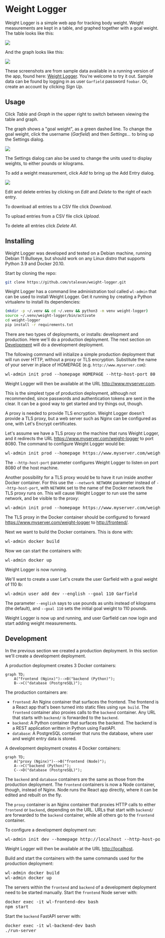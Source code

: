 Weight Logger
===

Weight Logger is a simple web app for tracking body weight. Weight measurements
are kept in a table, and graphed together with a goal weight. The table looks
like this:

<img src="https://user-images.githubusercontent.com/2266363/204881934-a3758603-82fe-4229-90c3-f126260a1e7a.png" />

And the graph looks like this:

<img src="https://user-images.githubusercontent.com/2266363/204883586-71594c5e-881a-49b8-950c-09863ad0ba19.png" />

These screenshots are from sample data available in a running version of the
app, found here: [Weight Logger](https://www.alexan.org/weight-logger/). You're
welcome to try it out. Sample data can be found by logging in as user
`Garfield` password `foobar`.  Or, create an account by clicking _Sign Up_.

Usage
---

Click _Table_ and _Graph_ in the upper right to switch between viewing the
table and graph.

The graph shows a "goal weight", as a green dashed line. To change the goal
weight, click the username (_Garfield_) and then _Settings..._ to bring up the 
Settings dialog.

<img src="https://user-images.githubusercontent.com/2266363/204884149-3432d8b5-08b0-4299-a66f-90e59889ddc8.png" />

The Settings dialog can also be used to change the units used to display
weights, to either pounds or kilograms.

To add a weight measurement, click _Add_ to bring up the Add Entry dialog.

<img src="https://user-images.githubusercontent.com/2266363/204884259-3dc8beb8-f3d1-4db6-b26a-023aca835c6e.png" />

Edit and delete entries by clicking on _Edit_ and _Delete_ to the right of each entry.

To download all entries to a CSV file click _Download_.

To upload entries from a CSV file click _Upload_.

To delete all entries click _Delete All_.

Installing
---

Weight Logger was developed and tested on a Debian machine, running Debian 11
Bullseye, but should work on any Linux distro that supports Python 3.9 and
Docker 20.10.

Start by cloning the repo:

```sh
git clone https://github.com/stalexan/weight-logger.git
```

Weight Logger has a command line administration tool called `wl-admin` that can
be used to install Weight Logger. Get it running by creating a Python
virtualenv to install its dependencies:

```sh
(mkdir -p ~/.venv && cd ~/.venv && python3 -m venv weight-logger)
source ~/.venv/weight-logger/bin/activate
cd weight-logger
pip install -r requirements.txt
```

There are two types of deployments, or installs: development and production.
Here we'll do a production deployment. The next section on
[Development](#development) will do a development deployment.

The following command will initialize a simple production deployment that will
run over HTTP, without a proxy or TLS encryption. Substitute the name of your
server in place of HOMEPAGE (e.g. `http://www.myserver.com`):

<pre>
wl-admin init prod --homepage HOMEPAGE --http-host-port 80
</pre>

Weight Logger will then be available at the URL <http://www.myserver.com>. 

This is the simplest type of production deployment, although not recommended,
since passwords and authentication tokens are sent in the clear. It can be
a good way to get started and try things out, though.

A proxy is needed to provide TLS encryption. Weight Logger doesn't provide
a TLS proxy, but a web server such as Nginx can be configured as one, with
Let's Encrypt certificates.

Let's assume we have a TLS proxy on the machine that runs Weight Logger, and
it redirects the URL <https://www.myserver.com/weight-logger> to port 8080.
The command to configure Weight Logger would be:

<pre>
wl-admin init prod --homepage https://www.myserver.com/weight-logger --http-host-port 8080
</pre>

The `--http-host-port` parameter configures Weight Logger to listen on port
8080 of the host machine.

Another possibility for a TLS proxy would be to have it run inside another
Docker container.  For this use the `--network NETWORK` parameter instead of
`--http-host-port`, with `NETWORK` set to the name of the Docker network the
TLS proxy runs on. This will cause Weight Logger to run use the same network,
and be visible to the proxy:

<pre>
wl-admin init prod --homepage https://www.myserver.com/weight-logger --network NETWORK
</pre>

The TLS proxy in the Docker container should be configured to forward
<https://www.myserver.com/weight-logger> to <http://frontend/>.

Next we want to build the Docker containers. This is done with:

<pre>
wl-admin docker build
</pre>

Now we can start the containers with:

<pre>
wl-admin docker up
</pre>

Weight Logger is now running.

We'll want to create a user Let's create the user Garfield with a goal weight
of 110 lb:

<pre>
wl-admin user add dev --english --goal 110 Garfield
</pre>

The parameter `--english` says to use pounds as units instead of kilograms (the
default), and `--goal 110` sets the initial goal weight to 110 pounds.

Weight Logger is now up and running, and user Garfield can now login and start
adding weight measurements.

Development
---

In the previous section we created a production deployment. In this section
we'll create a development deployment.

A production deployment creates 3 Docker containers:

```mermaid
graph TD;
    A("frontend (Nginx)")-->B("backend (Python)");
    B-->C("database (PostgreSQL)");
```

The production containers are:

* `frontend`: An Nginx container that surfaces the frontend. The frontend is
  a React app that's been turned into static files using `npm build`.  The
  `frontend` container also proxies calls to the `backend` container. Any URL
  that starts with `backend/` is forwarded to the `backend`.
* `backend`: A Python container that surfaces the backend. The backend is
  a REST application written in Python using FastAPI.
* `database`: A PostgreSQL container that runs the database, where user and
  weight entry data is stored.

A development deployment creates 4 Docker containers:

```mermaid
graph TD;
    A("proxy (Nginx)")-->B("frontend (Node)");
    A-->C("backend (Python)");
    C-->D("database (PostgreSQL)");   
```

The `backend` and `database` containers are the same as those from the
production deployment. The `frontend` containers is now a Node container,
though, instead of Nginx. Node runs the React app directly, where
it can be edited and rebuilt on the fly.

The `proxy` container is an Nginx container that proxies HTTP calls to either
`frontend` or `backend`, depending on the URL. URLs that start with `backend/` are
forwarded to the `backend` container, while all others go to the `frontend`
container.

To configure a development deployment run:

<pre>
wl-admin init dev --homepage http://localhost --http-host-port 80
</pre>

Weight Logger will then be available at the URL <http://localhost>. 

Build and start the containers with the same commands used for the production deployment:

<pre>
wl-admin docker build
wl-admin docker up
</pre>

The servers within the `frontend` and `backend` of a development deployment
need to be started manually. Start the `frontend` Node server with:

<pre>
docker exec -it wl-frontend-dev bash
npm start
</pre>

Start the `backend` FastAPI server with:

<pre>
docker exec -it wl-backend-dev bash
./run-server
</pre>
